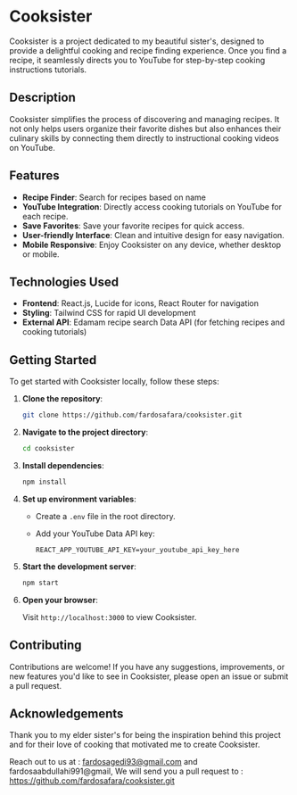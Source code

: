 # Cooksister

Cooksister is a project dedicated to my beautiful sister's, designed to provide a delightful cooking and recipe finding experience. Once you find a recipe, it seamlessly directs you to YouTube for step-by-step cooking instructions tutorials.

## Description

Cooksister simplifies the process of discovering and managing recipes. It not only helps users organize their favorite dishes but also enhances their culinary skills by connecting them directly to instructional cooking videos on YouTube.

## Features

- **Recipe Finder**: Search for recipes based on name
- **YouTube Integration**: Directly access cooking tutorials on YouTube for each recipe.
- **Save Favorites**: Save your favorite recipes for quick access.
- **User-friendly Interface**: Clean and intuitive design for easy navigation.
- **Mobile Responsive**: Enjoy Cooksister on any device, whether desktop or mobile.

## Technologies Used

- **Frontend**: React.js, Lucide for icons, React Router for navigation
- **Styling**: Tailwind CSS for rapid UI development
- **External API**: Edamam recipe search Data API (for fetching recipes and cooking tutorials)

## Getting Started

To get started with Cooksister locally, follow these steps:

1. **Clone the repository**:

   ```bash
   git clone https://github.com/fardosafara/cooksister.git
   ```

2. **Navigate to the project directory**:

   ```bash
   cd cooksister
   ```

3. **Install dependencies**:

   ```bash
   npm install
   ```

4. **Set up environment variables**:

   - Create a `.env` file in the root directory.
   - Add your YouTube Data API key:

     ```dotenv
     REACT_APP_YOUTUBE_API_KEY=your_youtube_api_key_here
     ```

5. **Start the development server**:

   ```bash
   npm start
   ```

6. **Open your browser**:

   Visit `http://localhost:3000` to view Cooksister.

## Contributing

Contributions are welcome! If you have any suggestions, improvements, or new features you'd like to see in Cooksister, please open an issue or submit a pull request.

## Acknowledgements

Thank you to my elder sister's for being the inspiration behind this project and for their love of cooking that motivated me to create Cooksister.

Reach out to us at : fardosagedi93@gmail.com and fardosaabdullahi991@gmail, We will send you a pull request to : https://github.com/fardosafara/cooksister.git

